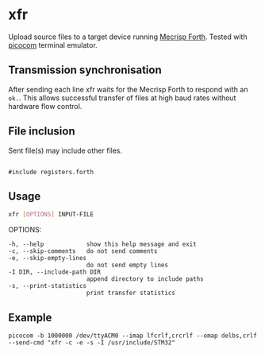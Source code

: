 xfr
===

Upload source files to a target device running [Mecrisp Forth](http://mecrisp.sourceforge.net/).
Tested with [picocom](https://github.com/npat-efault/picocom) terminal emulator.

Transmission synchronisation
----------------------------

After sending each line xfr waits for the Mecrisp Forth to respond with an
`ok.`. This allows successful transfer of files at high baud rates without
hardware flow control.

File inclusion
--------------

Sent file(s) may include other files.

<pre><code>
#include registers.forth
</code></pre>

Usage
-----

```sh
xfr [OPTIONS] INPUT-FILE
```

OPTIONS:

    -h, --help            show this help message and exit
    -c, --skip-comments   do not send comments
    -e, --skip-empty-lines
                          do not send empty lines
    -I DIR, --include-path DIR
                          append directory to include paths
    -s, --print-statistics
                          print transfer statistics

Example
-------

```
picocom -b 1000000 /dev/ttyACM0 --imap lfcrlf,crcrlf --omap delbs,crlf --send-cmd "xfr -c -e -s -I /usr/include/STM32"
```
